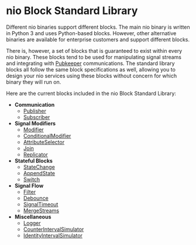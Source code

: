 # nio Block Standard Library

Different nio binaries support different blocks. The main nio binary is written in Python 3 and uses Python-based blocks. However, other alternative binaries are available for enterprise customers and support different blocks.

There is, however, a set of blocks that is guaranteed to exist within every nio binary. These blocks tend to be used for manipulating signal streams and integrating with <a href="/pubkeeper">Pubkeeper</a> communications. The standard library blocks all follow the same block specifications as well, allowing you to design your nio services using these blocks without concern for which binary they will run on.

Here are the current blocks included in the nio Block Standard Library:

 * **Communication**
   * <a href="https://blocks.n.io/Publisher">Publisher</a>
   * <a href="https://blocks.n.io/Subscriber">Subscriber</a>
 * **Signal Modifiers**
   * <a href="https://blocks.n.io/Modifier">Modifier</a>
   * <a href="https://blocks.n.io/ConditionalModifier">ConditionalModifier</a>
   * <a href="https://blocks.n.io/AttributeSelector">AttributeSelector</a>
   * <a href="https://blocks.n.io/Join">Join</a>
   * <a href="https://blocks.n.io/Replicator">Replicator</a>
 * **Stateful Blocks**
   * <a href="https://blocks.n.io/StateChange">StateChange</a>
   * <a href="https://blocks.n.io/AppendState">AppendState</a>
   * <a href="https://blocks.n.io/Switch">Switch</a>
 * **Signal Flow**
   * <a href="https://blocks.n.io/Filter">Filter</a>
   * <a href="https://blocks.n.io/Debounce">Debounce</a>
   * <a href="https://blocks.n.io/SignalTimeout">SignalTimeout</a>
   * <a href="https://blocks.n.io/MergeStreams">MergeStreams</a>
 * **Miscellaneous**
   * <a href="https://blocks.n.io/Logger">Logger</a>
   * <a href="https://blocks.n.io/CounterIntervalSimulator">CounterIntervalSimulator</a>
   * <a href="https://blocks.n.io/IdentityIntervalSimulator">IdentityIntervalSimulator</a>
